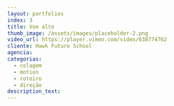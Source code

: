 ```yaml
---
layout: portfolios
index: 3
title: Voe alto
thumb_image: /assets/images/placeholder-2.png
video_url: https://player.vimeo.com/video/638774762
cliente: Hawk Future School
agencia:
categorias:
  - colagem
  - motion
  - roteiro
  - direção
description_text:
---
```

